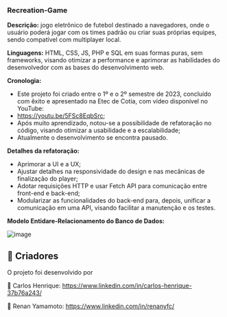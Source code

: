 ### Recreation-Game

**Descrição:** jogo eletrônico de futebol destinado a navegadores, onde o usuário poderá jogar com os times padrão ou criar suas próprias equipes, sendo compatível com multiplayer local.

**Linguagens:** HTML, CSS, JS, PHP e SQL em suas formas puras, sem frameworks, visando otimizar a performance e aprimorar as habilidades do desenvolvedor com as bases do desenvolvimento web.

**Cronologia:**
- Este projeto foi criado entre o 1º e o 2º semestre de 2023, concluído com êxito e apresentado na Etec de Cotia, com vídeo disponível no YouTube:
- https://youtu.be/5FSc8EqbSrc;
- Após muito aprendizado, notou-se a possibilidade de refatoração no código, visando otimizar a usabilidade e a escalabilidade;
- Atualmente o desenvolvimento se encontra pausado.

**Detalhes da refatoração:**
- Aprimorar a UI e a UX;
- Ajustar detalhes na responsividade do design e nas mecânicas de finalização do player;
- Adotar requisições HTTP e usar Fetch API para comunicação entre front-end e back-end;
- Modularizar as funcionalidades do back-end para, depois, unificar a comunicação em uma API, visando facilitar a manutenção e os testes.

**Modelo Entidare-Relacionamento do Banco de Dados:**

![image](https://github.com/user-attachments/assets/6c373c7a-e768-4a2e-9060-747e9cae8b73)

## 👥 Criadores
O projeto foi desenvolvido por

👤 Carlos Henrique: https://www.linkedin.com/in/carlos-henrique-37b76a243/

👤 Renan Yamamoto: https://www.linkedin.com/in/renanyfc/
